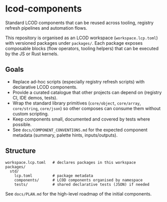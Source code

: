 # lcod-components

Standard LCOD components that can be reused across tooling, registry refresh pipelines and automation flows.

This repository is organised as an LCOD workspace (`workspace.lcp.toml`) with versioned packages under `packages/`. Each package exposes composable blocks (flow operators, tooling helpers) that can be executed by the JS or Rust kernels.

## Goals

- Replace ad-hoc scripts (especially registry refresh scripts) with declarative LCOD components.
- Provide a curated catalogue that other projects can depend on (registry CI, IDE demos, tests).
- Wrap the standard library primitives (`core/object`, `core/array`, `core/string`, `core/json`) so other composes can consume them without custom scripting.
- Keep components small, documented and covered by tests where possible.
- See `docs/COMPONENT_CONVENTIONS.md` for the expected component metadata (summary, palette hints, inputs/outputs).

## Structure

```
workspace.lcp.toml   # declares packages in this workspace
packages/
  std/
    lcp.toml         # package metadata
    components/      # LCOD components organised by namespace
    tests/           # shared declarative tests (JSON) if needed
```

See `docs/PLAN.md` for the high-level roadmap of the initial components.
